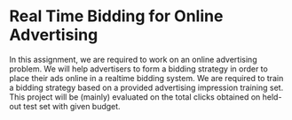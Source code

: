 # Real Time Bidding for Online Advertising
In this assignment, we are required to work on an online advertising problem. We will help advertisers to form a bidding strategy in order to place their ads online in a realtime bidding system. We are required to train a bidding strategy based on a provided advertising impression training set. This project will be (mainly) evaluated on the total clicks obtained on held-out test set with given budget.
